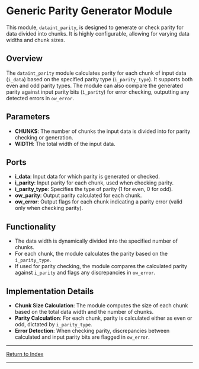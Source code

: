 # Generic Parity Generator Module

This module, `dataint_parity`, is designed to generate or check parity for data divided into chunks. It is highly configurable, allowing for varying data widths and chunk sizes.

## Overview

The `dataint_parity` module calculates parity for each chunk of input data (`i_data`) based on the specified parity type (`i_parity_type`). It supports both even and odd parity types. The module can also compare the generated parity against input parity bits (`i_parity`) for error checking, outputting any detected errors in `ow_error`.

## Parameters

- **CHUNKS**: The number of chunks the input data is divided into for parity checking or generation.
- **WIDTH**: The total width of the input data.

## Ports

- **i_data**: Input data for which parity is generated or checked.
- **i_parity**: Input parity for each chunk, used when checking parity.
- **i_parity_type**: Specifies the type of parity (1 for even, 0 for odd).
- **ow_parity**: Output parity calculated for each chunk.
- **ow_error**: Output flags for each chunk indicating a parity error (valid only when checking parity).

## Functionality

- The data width is dynamically divided into the specified number of chunks.
- For each chunk, the module calculates the parity based on the `i_parity_type`.
- If used for parity checking, the module compares the calculated parity against `i_parity` and flags any discrepancies in `ow_error`.

## Implementation Details

- **Chunk Size Calculation**: The module computes the size of each chunk based on the total data width and the number of chunks.
- **Parity Calculation**: For each chunk, parity is calculated either as even or odd, dictated by `i_parity_type`.
- **Error Detection**: When checking parity, discrepancies between calculated and input parity bits are flagged in `ow_error`.

---

[Return to Index](index.md)

---
